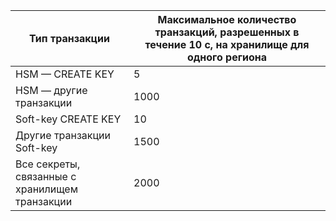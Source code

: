 
| Тип транзакции | Максимальное количество транзакций, разрешенных в течение 10 с, на хранилище для одного региона
--- | ---
| HSM — CREATE KEY | 5
| HSM — другие транзакции | 1000
| Soft-key CREATE KEY | 10
| Другие транзакции Soft-key | 1500
| Все секреты, связанные с хранилищем транзакции | 2000
 
 

<!---HONumber=July15_HO5-->
